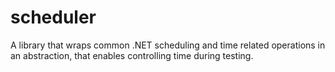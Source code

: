# scheduler
A library that wraps common .NET scheduling and time related operations in an abstraction, that enables controlling time during testing.
